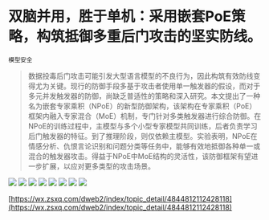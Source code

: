 # 双脑并用，胜于单机：采用嵌套PoE策略，构筑抵御多重后门攻击的坚实防线。
`模型安全`
> 数据投毒后门攻击可能引发大型语言模型的不良行为，因此构筑有效防线变得尤为关键。现行的防御手段多基于攻击者使用单一触发器的假设，而对于多元并发触发器的防御，尚缺乏普适性的策略和深入研究。本文提出了一种名为嵌套专家乘积（NPoE）的新型防御架构，该架构在专家乘积（PoE）框架内融入专家混合（MoE）机制，专门针对多类触发器进行综合防御。在NPoE的训练过程中，主模型与多个小型专家模型共同训练，后者负责学习后门触发器的特征。到了推理阶段，则仅依赖主模型。实验表明，NPoE在情感分析、仇恨言论识别和问题分类等任务中，能够有效地抵御各种单一或混合的触发器攻击。得益于NPoE中MoE结构的灵活性，该防御框架有望进一步扩展，以应对更多类型的攻击场景。

![](https://raw.githubusercontent.com/HuggingAGI/HuggingArxiv/main/paper_images/2404.02356/fig1.png)
![](https://raw.githubusercontent.com/HuggingAGI/HuggingArxiv/main/paper_images/2404.02356/Framework_paper2.png)
![](https://raw.githubusercontent.com/HuggingAGI/HuggingArxiv/main/paper_images/2404.02356/trigger-only.png)
![](https://raw.githubusercontent.com/HuggingAGI/HuggingArxiv/main/paper_images/2404.02356/trigger_layers_sns.png)
![](https://raw.githubusercontent.com/HuggingAGI/HuggingArxiv/main/paper_images/2404.02356/poison_rate_sns.png)
![](https://raw.githubusercontent.com/HuggingAGI/HuggingArxiv/main/paper_images/2404.02356/alphas_sns.png)
![](https://raw.githubusercontent.com/HuggingAGI/HuggingArxiv/main/paper_images/2404.02356/gate_layers_sns.png)
![](https://raw.githubusercontent.com/HuggingAGI/HuggingArxiv/main/paper_images/2404.02356/num_experts.png)

[https://wx.zsxq.com/dweb2/index/topic_detail/4844812112428118](https://wx.zsxq.com/dweb2/index/topic_detail/4844812112428118)
